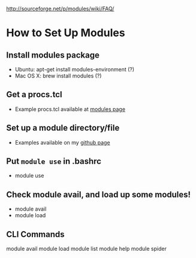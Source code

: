 http://sourceforge.net/p/modules/wiki/FAQ/

# How to Set Up Modules
## Install modules package

* Ubuntu: apt-get install modules-environment (?)
* Mac OS X: brew install modules (?)

## Get a procs.tcl

* Example procs.tcl available at [modules page](https://github.com/exit-1/modules/procs.tcl)

## Set up a module directory/file

* Examples available on my [github page](https://github.com/exit-1/modules/procs.tcl)

## Put `module use` in .bashrc

* module use <directory that contains all module directories>

## Check module avail, and load up some modules!

* module avail
* module load <module>



## CLI Commands
module avail
module load <name>
module list
module help <name>
module spider <name>
